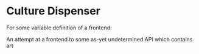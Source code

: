 # Culture Dispenser
For some variable definition of a frontend:

An attempt at a frontend to some as-yet undetermined API which contains art
